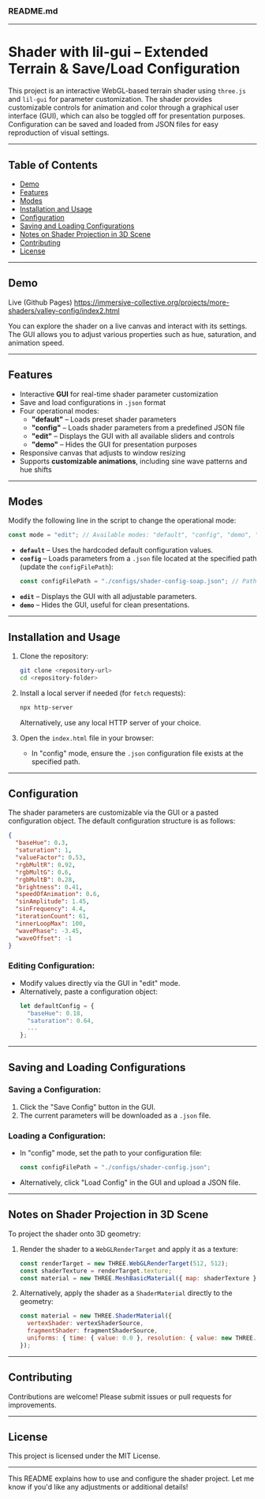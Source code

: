 ### **README.md**

---

# **Shader with lil-gui – Extended Terrain & Save/Load Configuration**

This project is an interactive WebGL-based terrain shader using `three.js` and `lil-gui` for parameter customization. The shader provides customizable controls for animation and color through a graphical user interface (GUI), which can also be toggled off for presentation purposes. Configuration can be saved and loaded from JSON files for easy reproduction of visual settings.

---

## **Table of Contents**

- [Demo](#demo)
- [Features](#features)
- [Modes](#modes)
- [Installation and Usage](#installation-and-usage)
- [Configuration](#configuration)
- [Saving and Loading Configurations](#saving-and-loading-configurations)
- [Notes on Shader Projection in 3D Scene](#notes-on-shader-projection-in-3d-scene)
- [Contributing](#contributing)
- [License](#license)

---

## **Demo**

Live (Github Pages)
https://immersive-collective.org/projects/more-shaders/valley-config/index2.html




You can explore the shader on a live canvas and interact with its settings. The GUI allows you to adjust various properties such as hue, saturation, and animation speed.

---

## **Features**

- Interactive **GUI** for real-time shader parameter customization
- Save and load configurations in `.json` format
- Four operational modes:
  - **"default"** – Loads preset shader parameters
  - **"config"** – Loads shader parameters from a predefined JSON file
  - **"edit"** – Displays the GUI with all available sliders and controls
  - **"demo"** – Hides the GUI for presentation purposes
- Responsive canvas that adjusts to window resizing
- Supports **customizable animations**, including sine wave patterns and hue shifts

---

## **Modes**

Modify the following line in the script to change the operational mode:

```javascript
const mode = "edit"; // Available modes: "default", "config", "demo", "edit"
```

- **`default`** – Uses the hardcoded default configuration values.
- **`config`** – Loads parameters from a `.json` file located at the specified path (update the `configFilePath`):
  ```javascript
  const configFilePath = "./configs/shader-config-soap.json"; // Path to configuration file
  ```
- **`edit`** – Displays the GUI with all adjustable parameters.
- **`demo`** – Hides the GUI, useful for clean presentations.

---

## **Installation and Usage**

1. Clone the repository:
   ```bash
   git clone <repository-url>
   cd <repository-folder>
   ```

2. Install a local server if needed (for `fetch` requests):
   ```bash
   npx http-server
   ```
   Alternatively, use any local HTTP server of your choice.

3. Open the `index.html` file in your browser:
   - In "config" mode, ensure the `.json` configuration file exists at the specified path.

---

## **Configuration**

The shader parameters are customizable via the GUI or a pasted configuration object. The default configuration structure is as follows:

```json
{
  "baseHue": 0.3,
  "saturation": 1,
  "valueFactor": 0.53,
  "rgbMultR": 0.92,
  "rgbMultG": 0.6,
  "rgbMultB": 0.28,
  "brightness": 0.41,
  "speedOfAnimation": 0.6,
  "sinAmplitude": 1.45,
  "sinFrequency": 4.4,
  "iterationCount": 61,
  "innerLoopMax": 100,
  "wavePhase": -3.45,
  "waveOffset": -1
}
```

### **Editing Configuration:**
- Modify values directly via the GUI in "edit" mode.
- Alternatively, paste a configuration object:
  ```javascript
  let defaultConfig = {
    "baseHue": 0.18,
    "saturation": 0.64,
    ...
  };
  ```

---

## **Saving and Loading Configurations**

### **Saving a Configuration:**
1. Click the "Save Config" button in the GUI.
2. The current parameters will be downloaded as a `.json` file.

### **Loading a Configuration:**
- In "config" mode, set the path to your configuration file:
  ```javascript
  const configFilePath = "./configs/shader-config.json";
  ```
- Alternatively, click "Load Config" in the GUI and upload a JSON file.

---

## **Notes on Shader Projection in 3D Scene**

To project the shader onto 3D geometry:
1. Render the shader to a `WebGLRenderTarget` and apply it as a texture:
   ```javascript
   const renderTarget = new THREE.WebGLRenderTarget(512, 512);
   const shaderTexture = renderTarget.texture;
   const material = new THREE.MeshBasicMaterial({ map: shaderTexture });
   ```
2. Alternatively, apply the shader as a `ShaderMaterial` directly to the geometry:
   ```javascript
   const material = new THREE.ShaderMaterial({
     vertexShader: vertexShaderSource,
     fragmentShader: fragmentShaderSource,
     uniforms: { time: { value: 0.0 }, resolution: { value: new THREE.Vector2() } }
   });
   ```

---

## **Contributing**

Contributions are welcome! Please submit issues or pull requests for improvements.

---

## **License**

This project is licensed under the MIT License.

---

This README explains how to use and configure the shader project. Let me know if you'd like any adjustments or additional details!